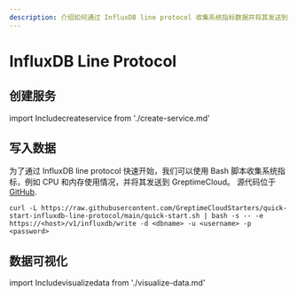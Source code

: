 ```yaml
---
description: 介绍如何通过 InfluxDB line protocol 收集系统指标数据并将其发送到 GreptimeCloud。
---
```


# InfluxDB Line Protocol

## 创建服务
import Includecreateservice from './create-service.md' 

<Includecreateservice/>

## 写入数据

为了通过 InfluxDB line protocol 快速开始，我们可以使用 Bash 脚本收集系统指标，例如 CPU 和内存使用情况，并将其发送到 GreptimeCloud。
源代码位于 [GitHub](https://github.com/GreptimeCloudStarters/quick-start-influxdb-line-protocol).

```shell
curl -L https://raw.githubusercontent.com/GreptimeCloudStarters/quick-start-influxdb-line-protocol/main/quick-start.sh | bash -s -- -e https://<host>/v1/influxdb/write -d <dbname> -u <username> -p <password>
```

## 数据可视化
import Includevisualizedata from './visualize-data.md' 

<Includevisualizedata/>
